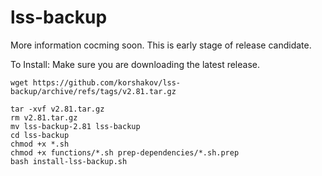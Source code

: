 # lss-backup

More information cocming soon. This is early stage of release candidate.

To Install:
Make sure you are downloading the latest release.
```
wget https://github.com/korshakov/lss-backup/archive/refs/tags/v2.81.tar.gz
```
```
tar -xvf v2.81.tar.gz
rm v2.81.tar.gz
mv lss-backup-2.81 lss-backup
cd lss-backup
chmod +x *.sh
chmod +x functions/*.sh prep-dependencies/*.sh.prep
bash install-lss-backup.sh
```
